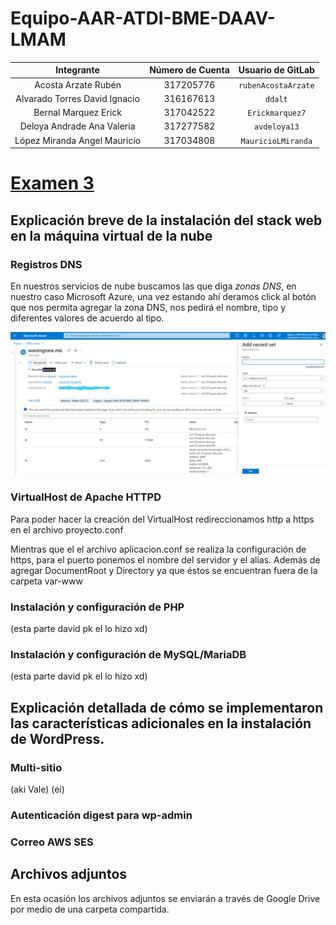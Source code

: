 # Equipo-AAR-ATDI-BME-DAAV-LMAM

| Integrante                     | Número de Cuenta | Usuario de GitLab   |
|:------------------------------:|:----------------:|:-------------------:|
| Acosta Arzate Rubén            | 317205776        | `rubenAcostaArzate` |
| Alvarado Torres David Ignacio  | 316167613        | `ddalt`             |
| Bernal Marquez Erick           | 317042522        | `Erickmarquez7`     |
| Deloya Andrade Ana Valeria     | 317277582        | `avdeloya13`        |
| López Miranda Angel Mauricio   | 317034808        | `MauricioLMiranda`  |

# [Examen 3](https://redes-ciencias-unam.gitlab.io/2023-2/laboratorio/examen-3/)


## Explicación breve de la instalación del stack web en la máquina virtual de la nube

### Registros DNS

En nuestros servicios de nube buscamos las que diga _zonas DNS_, en nuestro caso Microsoft Azure, una vez estando ahí deramos click al botón que nos permita agregar la zona DNS, nos pedirá el nombre, tipo y diferentes valores de acuerdo al tipo.

![](img/DNS.jpeg)

### VirtualHost de Apache HTTPD

Para poder hacer la creación del VirtualHost redireccionamos http a https en el archivo proyecto.conf

Mientras que el el archivo aplicacion.conf se realiza la configuración de https, para el puerto ponemos el nombre del servidor y el alias. Además de agregar DocumentRoot y Directory ya que éstos se encuentran fuera de la carpeta var-www

### Instalación y configuración de PHP

(esta parte david pk el lo hizo xd)

### Instalación y configuración de MySQL/MariaDB

(esta parte david pk el lo hizo xd)


## Explicación detallada de cómo se implementaron las características adicionales en la instalación de WordPress.

### Multi-sitio 

(aki Vale) (ei)

### Autenticación digest para wp-admin

### Correo AWS SES

## Archivos adjuntos

En esta ocasión los archivos adjuntos se enviarán a través de Google Drive por medio de una carpeta compartida.
